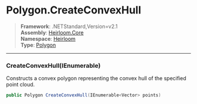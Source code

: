 # Polygon.CreateConvexHull

> **Framework**: .NETStandard,Version=v2.1  
> **Assembly**: [Heirloom.Core][0]  
> **Namespace**: [Heirloom][0]  
> **Type**: [Polygon][1]  

--------------------------------------------------------------------------------

### CreateConvexHull(IEnumerable<Vector>)

Constructs a convex polygon representing the convex hull of the specified point cloud.

```cs
public Polygon CreateConvexHull(IEnumerable<Vector> points)
```

[0]: ../Heirloom.Core.md
[1]: Heirloom.Polygon.md
